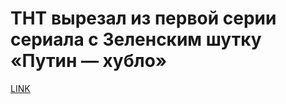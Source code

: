 # ТНТ вырезал из первой серии сериала с Зеленским шутку «Путин — хубло»



[LINK](https://varlamov.ru/3707399.html)